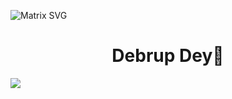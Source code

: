 
![Matrix SVG](https://raw.githubusercontent.com/rodrigograca31/rodrigograca31/master/matrix.svg)
<p>
  <h1 align="center"><b><Hello there, I'm <i>Debrup Dey</i>👋</b></h1>
</p>


![](https://komarev.com/ghpvc/?username=your-github-debrup416&color=0c1661)

